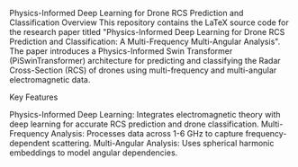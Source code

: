 

Physics-Informed Deep Learning for Drone RCS Prediction and Classification
Overview
This repository contains the LaTeX source code for the research paper titled "Physics-Informed Deep Learning for Drone RCS Prediction and Classification: A Multi-Frequency Multi-Angular Analysis". The paper introduces a Physics-Informed Swin Transformer (PiSwinTransformer) architecture for predicting and classifying the Radar Cross-Section (RCS) of drones using multi-frequency and multi-angular electromagnetic data.

Key Features

Physics-Informed Deep Learning: Integrates electromagnetic theory with deep learning for accurate RCS prediction and drone classification.
Multi-Frequency Analysis: Processes data across 1-6 GHz to capture frequency-dependent scattering.
Multi-Angular Analysis: Uses spherical harmonic embeddings to model angular dependencies.
